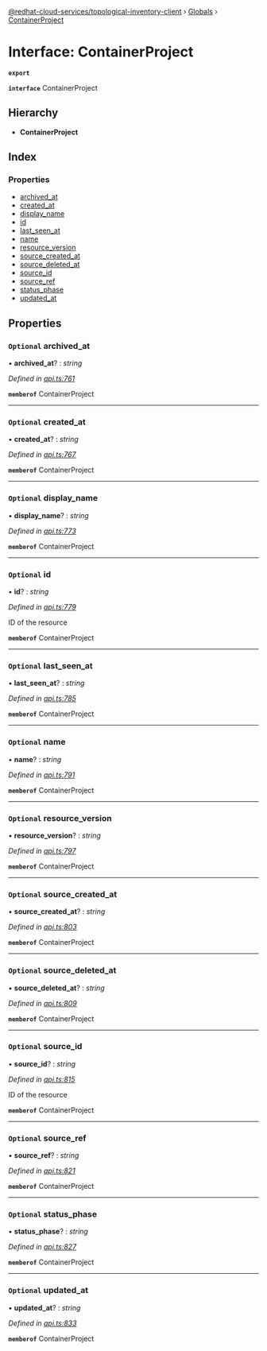 [@redhat-cloud-services/topological-inventory-client](../README.md) › [Globals](../globals.md) › [ContainerProject](containerproject.md)

# Interface: ContainerProject

**`export`** 

**`interface`** ContainerProject

## Hierarchy

* **ContainerProject**

## Index

### Properties

* [archived_at](containerproject.md#optional-archived_at)
* [created_at](containerproject.md#optional-created_at)
* [display_name](containerproject.md#optional-display_name)
* [id](containerproject.md#optional-id)
* [last_seen_at](containerproject.md#optional-last_seen_at)
* [name](containerproject.md#optional-name)
* [resource_version](containerproject.md#optional-resource_version)
* [source_created_at](containerproject.md#optional-source_created_at)
* [source_deleted_at](containerproject.md#optional-source_deleted_at)
* [source_id](containerproject.md#optional-source_id)
* [source_ref](containerproject.md#optional-source_ref)
* [status_phase](containerproject.md#optional-status_phase)
* [updated_at](containerproject.md#optional-updated_at)

## Properties

### `Optional` archived_at

• **archived_at**? : *string*

*Defined in [api.ts:761](https://github.com/RedHatInsights/javascript-clients.gi/blob/master/packages/topological-inventory/api.ts#L761)*

**`memberof`** ContainerProject

___

### `Optional` created_at

• **created_at**? : *string*

*Defined in [api.ts:767](https://github.com/RedHatInsights/javascript-clients.gi/blob/master/packages/topological-inventory/api.ts#L767)*

**`memberof`** ContainerProject

___

### `Optional` display_name

• **display_name**? : *string*

*Defined in [api.ts:773](https://github.com/RedHatInsights/javascript-clients.gi/blob/master/packages/topological-inventory/api.ts#L773)*

**`memberof`** ContainerProject

___

### `Optional` id

• **id**? : *string*

*Defined in [api.ts:779](https://github.com/RedHatInsights/javascript-clients.gi/blob/master/packages/topological-inventory/api.ts#L779)*

ID of the resource

**`memberof`** ContainerProject

___

### `Optional` last_seen_at

• **last_seen_at**? : *string*

*Defined in [api.ts:785](https://github.com/RedHatInsights/javascript-clients.gi/blob/master/packages/topological-inventory/api.ts#L785)*

**`memberof`** ContainerProject

___

### `Optional` name

• **name**? : *string*

*Defined in [api.ts:791](https://github.com/RedHatInsights/javascript-clients.gi/blob/master/packages/topological-inventory/api.ts#L791)*

**`memberof`** ContainerProject

___

### `Optional` resource_version

• **resource_version**? : *string*

*Defined in [api.ts:797](https://github.com/RedHatInsights/javascript-clients.gi/blob/master/packages/topological-inventory/api.ts#L797)*

**`memberof`** ContainerProject

___

### `Optional` source_created_at

• **source_created_at**? : *string*

*Defined in [api.ts:803](https://github.com/RedHatInsights/javascript-clients.gi/blob/master/packages/topological-inventory/api.ts#L803)*

**`memberof`** ContainerProject

___

### `Optional` source_deleted_at

• **source_deleted_at**? : *string*

*Defined in [api.ts:809](https://github.com/RedHatInsights/javascript-clients.gi/blob/master/packages/topological-inventory/api.ts#L809)*

**`memberof`** ContainerProject

___

### `Optional` source_id

• **source_id**? : *string*

*Defined in [api.ts:815](https://github.com/RedHatInsights/javascript-clients.gi/blob/master/packages/topological-inventory/api.ts#L815)*

ID of the resource

**`memberof`** ContainerProject

___

### `Optional` source_ref

• **source_ref**? : *string*

*Defined in [api.ts:821](https://github.com/RedHatInsights/javascript-clients.gi/blob/master/packages/topological-inventory/api.ts#L821)*

**`memberof`** ContainerProject

___

### `Optional` status_phase

• **status_phase**? : *string*

*Defined in [api.ts:827](https://github.com/RedHatInsights/javascript-clients.gi/blob/master/packages/topological-inventory/api.ts#L827)*

**`memberof`** ContainerProject

___

### `Optional` updated_at

• **updated_at**? : *string*

*Defined in [api.ts:833](https://github.com/RedHatInsights/javascript-clients.gi/blob/master/packages/topological-inventory/api.ts#L833)*

**`memberof`** ContainerProject
